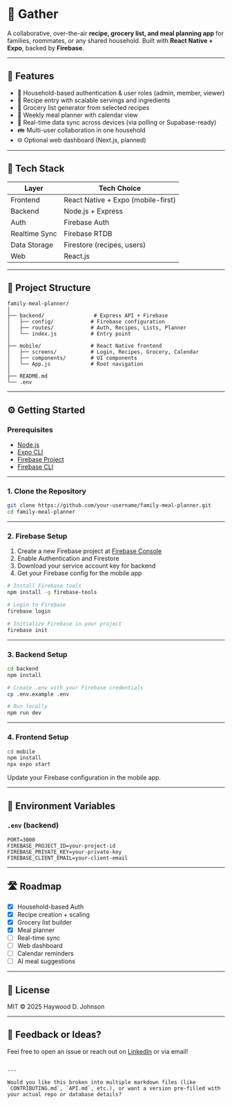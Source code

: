 # 🧺 Gather

A collaborative, over-the-air **recipe, grocery list, and meal planning app** for families, roommates, or any shared household. Built with **React Native + Expo**, backed by **Firebase**.

---

## 🚀 Features

- 🔐 Household-based authentication & user roles (admin, member, viewer)
- 🧾 Recipe entry with scalable servings and ingredients
- 🛒 Grocery list generator from selected recipes
- 📆 Weekly meal planner with calendar view
- 🔄 Real-time data sync across devices (via polling or Supabase-ready)
- 👪 Multi-user collaboration in one household
- 🌐 Optional web dashboard (Next.js, planned)

---

## 🧱 Tech Stack


| Layer         | Tech Choice                        |
| ------------- | ---------------------------------- |
| Frontend      | React Native + Expo (mobile-first) |
| Backend       | Node.js + Express                  |
| Auth          | Firebase Auth                      |
| Realtime Sync | Firebase RTDB                      |
| Data Storage  | Firestore (recipes, users)         |
| Web           | React.js                           |


---

## 📂 Project Structure

```
family-meal-planner/
│
├── backend/                # Express API + Firebase
│   ├── config/            # Firebase configuration
│   ├── routes/            # Auth, Recipes, Lists, Planner
│   └── index.js           # Entry point
│
├── mobile/                # React Native frontend
│   ├── screens/           # Login, Recipes, Grocery, Calendar
│   ├── components/        # UI components
│   └── App.js             # Root navigation
│
├── README.md
└── .env
```

---

## ⚙️ Getting Started

### Prerequisites

- [Node.js](https://nodejs.org)
- [Expo CLI](https://docs.expo.dev/get-started/installation/)
- [Firebase Project](https://console.firebase.google.com)
- [Firebase CLI](https://firebase.google.com/docs/cli)

---

### 1. Clone the Repository

```bash
git clone https://github.com/your-username/family-meal-planner.git
cd family-meal-planner
```

---

### 2. Firebase Setup

1. Create a new Firebase project at [Firebase Console](https://console.firebase.google.com)
2. Enable Authentication and Firestore
3. Download your service account key for backend
4. Get your Firebase config for the mobile app

```bash
# Install Firebase tools
npm install -g firebase-tools

# Login to Firebase
firebase login

# Initialize Firebase in your project
firebase init
```

---

### 3. Backend Setup

```bash
cd backend
npm install

# Create .env with your Firebase credentials
cp .env.example .env

# Run locally
npm run dev
```

---

### 4. Frontend Setup

```bash
cd mobile
npm install
npx expo start
```

Update your Firebase configuration in the mobile app.

---

## 🔑 Environment Variables

### `.env` (backend)

```env
PORT=3000
FIREBASE_PROJECT_ID=your-project-id
FIREBASE_PRIVATE_KEY=your-private-key
FIREBASE_CLIENT_EMAIL=your-client-email
```

---

## 🛣️ Roadmap

* [x] Household-based Auth
* [x] Recipe creation + scaling
* [x] Grocery list builder
* [x] Meal planner
* [ ] Real-time sync
* [ ] Web dashboard
* [ ] Calendar reminders
* [ ] AI meal suggestions

---

## 📄 License

MIT © 2025 Haywood D. Johnson

---

## 💬 Feedback or Ideas?

Feel free to open an issue or reach out on [LinkedIn](https://www.linkedin.com/in/haywoodjohnson/) or via email!

```

---

Would you like this broken into multiple markdown files (like `CONTRIBUTING.md`, `API.md`, etc.), or want a version pre-filled with your actual repo or database details?
```
